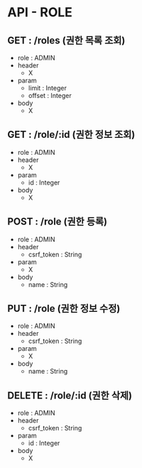# API - ROLE
## GET    : /roles (권한 목록 조회)
- role : ADMIN
- header
    - X
- param
    - limit  : Integer
    - offset : Integer
- body
    - X
## GET    : /role/:id (권한 정보 조회)
- role : ADMIN
- header
    - X
- param
    - id : Integer
- body
    - X
## POST   : /role (권한 등록)
- role : ADMIN
- header
    - csrf_token : String
- param
    - X
- body
    - name : String
## PUT    : /role (권한 정보 수정)
- role : ADMIN
- header
    - csrf_token : String
- param
    - X
- body
    - name : String
## DELETE : /role/:id (권한 삭제)
- role : ADMIN
- header
    - csrf_token : String
- param
    - id : Integer
- body
    - X
